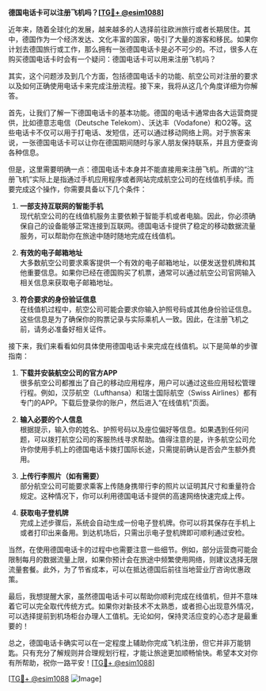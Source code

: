 **德国电话卡可以注册飞机吗？[[TG💪+ @esim1088](https://t.me/s/esim1088)]**

近年来，随着全球化的发展，越来越多的人选择前往欧洲旅行或者长期居住。其中，德国作为一个经济发达、文化丰富的国家，吸引了大量的游客和移民。如果你计划去德国旅行或工作，那么拥有一张德国电话卡是必不可少的。不过，很多人在购买德国电话卡时会有一个疑问：德国电话卡可以用来注册飞机吗？

其实，这个问题涉及到几个方面，包括德国电话卡的功能、航空公司对注册的要求以及如何正确使用电话卡来完成注册流程。接下来，我将从这几个角度详细为你解答。

首先，让我们了解一下德国电话卡的基本功能。德国的电话卡通常由各大运营商提供，比如德意志电信（Deutsche Telekom）、沃达丰（Vodafone）和O2等。这些电话卡不仅可以用于打电话、发短信，还可以通过移动网络上网。对于旅客来说，一张德国电话卡可以让你在德国期间随时与家人朋友保持联系，并且方便查询各种信息。

但是，这里需要明确一点：德国电话卡本身并不能直接用来注册飞机。所谓的“注册飞机”实际上是指通过手机应用程序或者网站完成航空公司的在线值机手续。而要完成这个操作，你需要具备以下几个条件：

1. **一部支持互联网的智能手机**  
   现代航空公司的在线值机服务主要依赖于智能手机或者电脑。因此，你必须确保自己的设备能够正常连接到互联网。德国电话卡提供了稳定的移动数据流量服务，可以帮助你在旅途中随时随地完成在线值机。

2. **有效的电子邮箱地址**  
   大多数航空公司要求乘客提供一个有效的电子邮箱地址，以便发送登机牌和其他重要信息。如果你已经在德国购买了机票，通常可以通过航空公司官网输入相关信息来获取电子邮箱地址。

3. **符合要求的身份验证信息**  
   在线值机过程中，航空公司可能会要求你输入护照号码或其他身份验证信息。这些信息是为了确保你的购票记录与实际乘机人一致。因此，在注册飞机之前，请务必准备好相关证件。

接下来，我们来看看如何具体使用德国电话卡来完成在线值机。以下是简单的步骤指南：

1. **下载并安装航空公司的官方APP**  
   很多航空公司都推出了自己的移动应用程序，用户可以通过这些应用轻松管理行程。例如，汉莎航空（Lufthansa）和瑞士国际航空（Swiss Airlines）都有专门的APP。下载后登录你的账户，然后进入“在线值机”页面。

2. **输入必要的个人信息**  
   根据提示，输入你的姓名、护照号码以及座位偏好等信息。如果遇到任何问题，可以拨打航空公司的客服热线寻求帮助。值得注意的是，许多航空公司允许你使用手机上的德国电话卡拨打国际长途，只需提前确认是否会产生额外费用。

3. **上传行李照片（如有需要）**  
   部分航空公司可能要求乘客上传随身携带行李的照片以证明其尺寸和重量符合规定。这种情况下，你可以利用德国电话卡提供的高速网络快速完成上传。

4. **获取电子登机牌**  
   完成上述步骤后，系统会自动生成一份电子登机牌。你可以将其保存在手机上或者打印出来备用。到达机场后，只需出示电子登机牌即可顺利通过安检。

当然，在使用德国电话卡的过程中也需要注意一些细节。例如，部分运营商可能会限制每月的数据流量上限，如果你预计会在旅途中频繁使用网络，则建议选择无限流量套餐。此外，为了节省成本，可以在抵达德国后前往当地营业厅咨询优惠政策。

最后，我想提醒大家，虽然德国电话卡可以帮助你顺利完成在线值机，但并不意味着它可以完全取代传统方式。如果你对新技术不太熟悉，或者担心出现意外情况，可以选择提前到机场柜台办理人工值机。无论如何，保持灵活应变的心态才是最重要的！

总之，德国电话卡确实可以在一定程度上辅助你完成飞机注册，但它并非万能钥匙。只有充分了解规则并合理规划行程，才能让旅途更加顺畅愉快。希望本文对你有所帮助，祝你一路平安！[[TG💪+ @esim1088](https://t.me/s/esim1088)]

[[TG💪+ @esim1088](https://t.me/s/esim1088) ![Image](https://i.postimg.cc/4NQfJmqS/Snipaste-2025-05-13-00-14-12.png)]